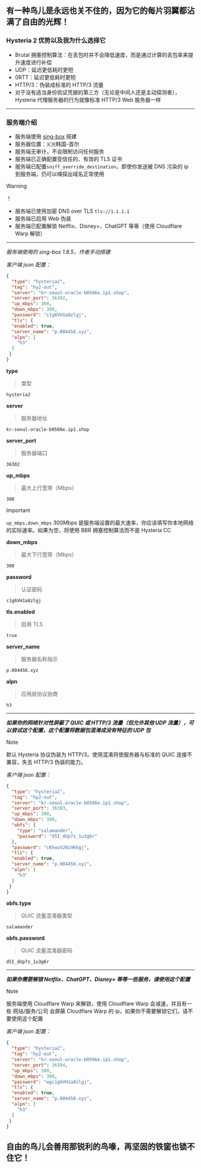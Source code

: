 ## 有一种鸟儿是永远也关不住的，因为它的每片羽翼都沾满了自由的光辉！


### Hysteria 2 优势以及我为什么选择它
+ Brutal 拥塞控制算法：在丢包时并不会降低速度，而是通过计算的丢包率来提升速度进行补偿
+ UDP：延迟更低耗时更短
+ 0RTT：延迟更低耗时更短
+ HTTP/3：伪装成标准的 HTTP/3 流量
+ 对于没有适当身份验证凭据的第三方（无论是中间人还是主动探测者），Hysteria 代理服务器的行为就像标准 HTTP/3 Web 服务器一样
---------
### 服务端介绍
+ 服务端使用 [sing-box](https://github.com/SagerNet/sing-box) 搭建
+ 服务器位置：🇰🇷韩国-首尔
+ 服务端无审计，不会限制访问任何服务
+ 服务端已正确配置受信任的、有效的 TLS 证书
+ 服务端已配置```sniff_override_destination```，即使你发送被 DNS 污染的 ip 到服务端，仍可以嗅探出域名正常使用
> [!WARNING]
> ！

+ 服务端已使用加密 DNS over TLS
```tls://1.1.1.1 ```
+ 服务端已启用 Web 伪装
+ 服务端已配置解锁 Netflix、Disney+、ChatGPT 等等（使用 Cloudflare Warp 解锁）
_______
*服务端使用的 sing-box 1.8.5，作者手动搭建*

*客户端 json 配置：*
```json
{
  "type": "hysteria2",
  "tag": "hy2-out",
  "server": "kr-seoul-oracle-b0566e.ip1.shop",
  "server_port": 36302,
  "up_mbps": 300,
  "down_mbps": 300,
  "password": "c1g6VH1a8zlgj",
  "tls": {
  "enabled": true,
  "server_name": "p.004456.xyz",
  "alpn": [
    "h3"
  ]
 }
}
```
**type**
> 类型
```
hysteria2
```
**server**
> 服务器地址
```
kr-seoul-oracle-b0566e.ip1.shop
```
**server_port**
> 服务器端口
```
36302
```
**up_mbps**
> 最大上行宽带（Mbps）
```
300
```
> [!IMPORTANT]
> ```up_mbps,down_mbps``` 300Mbps 是服务端设置的最大速率，你应该填写你本地网络的实际速率。如果为空，将使用 BBR 拥塞控制算法而不是 Hysteria CC

**down_mbps**
> 最大下行宽带（Mbps）
```
300
```

**password**
> 认证密码
```
c1g6VH1a8zlgj
```
**tls.enabled**
> 启用 TLS

```
true
```

**server_name**
> 服务器名称指示
```
p.004456.xyz
```
**alpn**
> 应用层协议协商
```
h3
```
_____
***如果你的网络针对性屏蔽了 QUIC 或 HTTP/3 流量（但允许其他 UDP 流量），可以尝试这个配置，这个配置将数据包混淆成没有特征的 UDP 包***
> [!NOTE]
> 默认 Hysteria 协议伪装为 HTTP/3。使用混淆将使服务器与标准的 QUIC 连接不兼容，失去 HTTP/3 伪装的能力。

*客户端 json 配置：*
```json
{
  "type": "hysteria2",
  "tag": "hy2-out",
  "server": "kr-seoul-oracle-b0566e.ip1.shop",
  "server_port": 36303,
  "up_mbps": 300,
  "down_mbps": 300,
  "obfs": {
    "type": "salamander",
    "password": "d5I_dUp7z_1u3g6r"
  },
  "password": "cKhwuV2Ni9Kkgj",
  "tls": {
  "enabled": true,
  "server_name": "p.004456.xyz",
  "alpn": [
    "h3"
  ]
 }
}
```

**obfs.type**
> QUIC 流量混淆器类型
```
salamander
```

**obfs.password**
> QUIC 流量混淆器密码
```
d5I_dUp7z_1u3g6r
```
_____
***如果你需要解锁 Netflix、ChatGPT、Disney+ 等等一些服务，请使用这个配置***
> [!NOTE]
> 服务端使用 Cloudflare Warp 来解锁，使用 Cloudflare Warp 会减速，并且有一些 网站/服务/公司 会屏蔽 Cloudflare Warp 的 ip，如果你不需要解锁它们，请不要使用这个配置

*客户端 json 配置：*
```json
{
  "type": "hysteria2",
  "tag": "hy2-out",
  "server": "kr-seoul-oracle-b0566e.ip1.shop",
  "server_port": 36304,
  "up_mbps": 300,
  "down_mbps": 300,
  "password": "wgc1g6VH1a8zlgj",
  "tls": {
  "enabled": true,
  "server_name": "p.004456.xyz",
  "alpn": [
    "h3"
  ]
 }
}
```

## 自由的鸟儿会善用那锐利的鸟喙，再坚固的铁窗也锁不住它！
